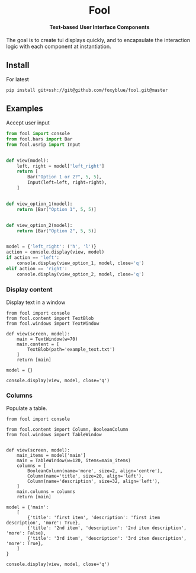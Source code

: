<h1 align='center'>
    Fool
</h1>

<h4 align='center'>
    Text-based User Interface Components
</h4>

The goal is to create tui displays quickly, and to encapsulate the interaction logic with each component at instantiation.

## Install

For latest

```
pip install git+ssh://git@github.com/foxyblue/fool.git@master
```

## Examples

Accept user input

```python
from fool import console
from fool.bars import Bar
from fool.usrip import Input


def view(model):
    left, right = model['left_right']
    return [
        Bar("Option 1 or 2?", 5, 5),
        Input(left=left, right=right),
    ]


def view_option_1(model):
    return [Bar("Option 1", 5, 5)]


def view_option_2(model):
    return [Bar("Option 2", 5, 5)]


model = {'left_right': ('h', 'l')}
action = console.display(view, model)
if action == 'left':
    console.display(view_option_1, model, close='q')
elif action == 'right':
    console.display(view_option_2, model, close='q')
```

### Display content

Display text in a window

```
from fool import console
from fool.content import TextBlob
from fool.windows import TextWindow

def view(screen, model):
    main = TextWindow(w=70)
    main.content = [
        TextBlob(path='example_text.txt')
    ]
    return [main]

model = {}

console.display(view, model, close='q')
```

### Columns

Populate a table.

```
from fool import console

from fool.content import Column, BooleanColumn
from fool.windows import TableWindow


def view(screen, model):
    main_items = model['main']
    main = TableWindow(w=120, items=main_items)
    columns = [
        BooleanColumn(name='more', size=2, align='centre'),
        Column(name='title', size=20, align='left'),
        Column(name='description', size=32, align='left'),
    ]
    main.columns = columns
    return [main]

model = {'main':
    [
        {'title': 'first item', 'description': 'first item description', 'more': True},
        {'title': '2nd item', 'description': '2nd item description', 'more': False},
        {'title': '3rd item', 'description': '3rd item description', 'more': True},
    ]
}

console.display(view, model, close='q')
```
